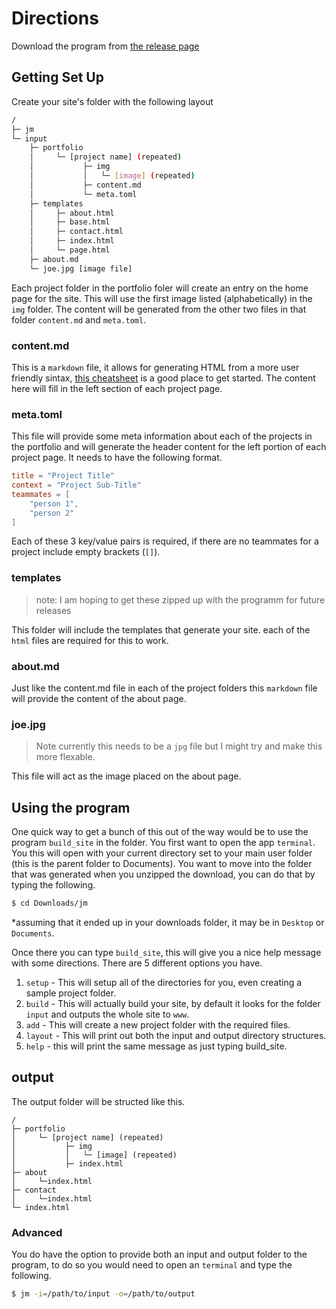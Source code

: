 # Directions

Download the program from [the release page](https://github.com/FreeMasen/release)
## Getting Set Up

Create your site's folder with the following layout

```bash
/
├─ jm
└─ input
    ├─ portfolio
    │     └─ [project name] (repeated)
    │           ├─ img
    │           │   └─ [image] (repeated)
    │           ├─ content.md
    │           └─ meta.toml
    ├─ templates
    │     ├─ about.html
    │     ├─ base.html
    │     ├─ contact.html
    │     ├─ index.html
    │     └─ page.html
    ├─ about.md
    └─ joe.jpg [image file]
```

Each project folder in the portfolio foler will create an entry on the home page for the site. This will use the first image listed (alphabetically) in the `img` folder. The content will be generated from the other two files in that folder `content.md` and `meta.toml`.

### content.md

This is a `markdown` file, it allows for generating HTML from a more user friendly sintax, [this cheatsheet](http://commonmark.org/help/) is a good place to get started. The content here will fill in the left section of each project page.

### meta.toml

This file will provide some meta information about each of the projects in the portfolio and will generate the header content for the left portion of each project page. It needs to have the following format.

```toml
title = "Project Title"
context = "Project Sub-Title"
teammates = [
    "person 1",
    "person 2"
]
```

Each of these 3 key/value pairs is required, if there are no teammates for a project include empty brackets (`[]`).

### templates
> note: I am hoping to get these zipped up with the programm for future releases

This folder will include the templates that generate your site. each of the `html` files are required for this to work.

### about.md

Just like the content.md file in each of the project folders this `markdown` file will provide the content of the about page.

### joe.jpg
> Note currently this needs to be a `jpg` file but I might try and make this more flexable.

This file will act as the image placed on the about page.

## Using the program

One quick way to get a bunch of this out of the way would be to use the program `build_site` in the folder. You first want to open the app `terminal`. You this will open with your current directory set to your main user folder (this is the parent folder to Documents). You want to move into the folder that was generated when you unzipped the download, you can do that by typing the following.

```bash
$ cd Downloads/jm
```
*assuming that it ended up in your downloads folder, it may be in `Desktop` or `Documents`.

Once there you can type `build_site`, this will give you a nice help message with some directions. There are 5 different options you have.

1. `setup` - This will setup all of the directories for you, even creating a sample project folder.
2. `build` - This will actually build your site, by default it looks for the folder `input` and outputs the whole site to `www`.
3. `add` - This will create a new project folder with the required files.
4. `layout` - This will print out both the input and output directory structures.
5. `help` - this will print the same message as just typing build_site.


## output
The output folder will be structed like this.
```
/
├─ portfolio
│     └─ [project name] (repeated)
│           ├─ img 
│           │   └─ [image] (repeated)
│           ├─ index.html
├─ about
│     └─index.html
├─ contact
│     └─index.html
└─ index.html
```

### Advanced

You do have the option to provide both an input and output folder to the program, to do so you would need to open an `terminal` and type the following.

```bash
$ jm -i=/path/to/input -o=/path/to/output
```

